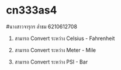 # cn333as4

#นางสาวจารุกร ล่ำชม 6210612708


1. สามารถ Convert ระหว่าง Celsius - Fahrenheit


2. สามารถ Convert ระหว่าง Meter - Mile


3. สามารถ Convert ระหว่าง PSI - Bar
